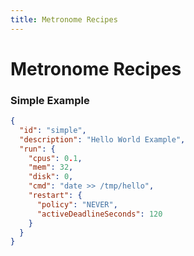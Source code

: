 ```yaml
---
title: Metronome Recipes
---
```


# Metronome Recipes


### Simple Example

```json
{
  "id": "simple",
  "description": "Hello World Example",
  "run": {
    "cpus": 0.1,
    "mem": 32,
    "disk": 0,
    "cmd": "date >> /tmp/hello",
    "restart": {
      "policy": "NEVER",
      "activeDeadlineSeconds": 120
    }
  }
}
```

